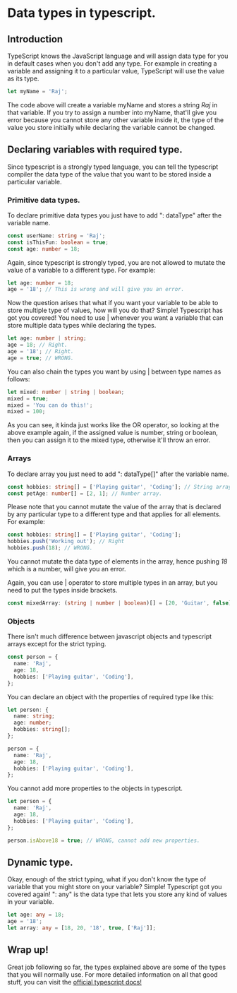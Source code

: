 # Data types in typescript.

## Introduction

TypeScript knows the JavaScript language and will assign data type for you in default cases when you don't add any type. For example in creating a variable and assigning it to a particular value, TypeScript will use the value as its type.

```ts
let myName = 'Raj';
```

The code above will create a variable myName and stores a string _Raj_ in that variable.
If you try to assign a number into myName, that'll give you error because you cannot store any other variable inside it, the type of the value you store initially while declaring the variable cannot be changed.

## Declaring variables with required type.

Since typescript is a strongly typed language, you can tell the typescript compiler the data type of the value that you want to be stored inside a particular variable.

### Primitive data types.

To declare primitive data types you just have to add ": dataType" after the variable name.

```ts
const userName: string = 'Raj';
const isThisFun: boolean = true;
const age: number = 18;
```

Again, since typescript is strongly typed, you are not allowed to mutate the value of a variable to a different type. For example:

```ts
let age: number = 18;
age = '18'; // This is wrong and will give you an error.
```

Now the question arises that what if you want your variable to be able to store multiple type of values, how will you do that?
Simple! Typescript has got you covered!
You need to use | whenever you want a variable that can store multiple data types while declaring the types.

```ts
let age: number | string;
age = 18; // Right.
age = '18'; // Right.
age = true; // WRONG.
```

You can also chain the types you want by using | between type names as follows:

```ts
let mixed: number | string | boolean;
mixed = true;
mixed = 'You can do this!';
mixed = 100;
```

As you can see, it kinda just works like the OR operator, so looking at the above example again, if the assigned value is number, string or boolean, then you can assign it to the mixed type, otherwise it'll throw an error.

### Arrays

To declare array you just need to add ": dataType[]" after the variable name.

```ts
const hobbies: string[] = ['Playing guitar', 'Coding']; // String array.
const petAge: number[] = [2, 1]; // Number array.
```

Please note that you cannot mutate the value of the array that is declared by any particular type to a different type and that applies for all elements. For example:

```ts
const hobbies: string[] = ['Playing guitar', 'Coding'];
hobbies.push('Working out'); // Right
hobbies.push(18); // WRONG.
```

You cannot mutate the data type of elements in the array, hence pushing _18_ which is a number, will give you an error.

Again, you can use | operator to store multiple types in an array, but you need to put the types inside brackets.

```ts
const mixedArray: (string | number | boolean)[] = [20, 'Guitar', false];
```

### Objects

There isn't much difference between javascript objects and typescript arrays except for the strict typing.

```ts
const person = {
  name: 'Raj',
  age: 18,
  hobbies: ['Playing guitar', 'Coding'],
};
```

You can declare an object with the properties of required type like this:

```ts
let person: {
  name: string;
  age: number;
  hobbies: string[];
};

person = {
  name: 'Raj',
  age: 18,
  hobbies: ['Playing guitar', 'Coding'],
};
```

You cannot add more properties to the objects in typescript.

```ts
let person = {
  name: 'Raj',
  age: 18,
  hobbies: ['Playing guitar', 'Coding'],
};

person.isAbove18 = true; // WRONG, cannot add new properties.
```

## Dynamic type.

Okay, enough of the strict typing, what if you don't know the type of variable that you might store on your variable?
Simple! Typescript got you covered again!
": any" is the data type that lets you store any kind of values in your variable.

```ts
let age: any = 18;
age = '18';
let array: any = [18, 20, '18', true, ['Raj']];
```

## Wrap up!

Great job following so far, the types explained above are some of the types that you will normally use.
For more detailed information on all that good stuff, you can visit the [official typescript docs!](https://www.typescriptlang.org/docs/handbook/basic-types.html)
